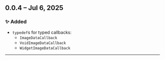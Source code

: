 
## 0.0.4 – Jul 6, 2025

### ✨ Added

- `typedef`s for typed callbacks:
    - `ImageDataCallback`
    - `VoidImageDataCallback`
    - `WidgetImageDataCallback`

---
